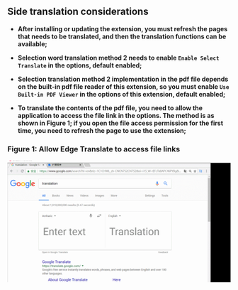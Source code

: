 ## Side translation considerations

* __After installing or updating the extension, you must refresh the pages that needs to be translated, and then the translation functions can be available;__

* __Selection word translation method 2 needs to enable `Enable Select Translate` in the options, default enabled;__

* __Selection translation method 2 implementation in the pdf file depends on the built-in pdf file reader of this extension, so you must enable `Use Built-in PDF Viewer` in the options of this extension, default enabled;__

* __To translate the contents of the pdf file, you need to allow the application to access the file link in the options. The method is as shown in Figure 1; if you open the file access permission for the first time, you need to refresh the page to use the extension;__

### Figure 1: Allow Edge Translate to access file links

![grant_access](../../images/grant_access.gif)